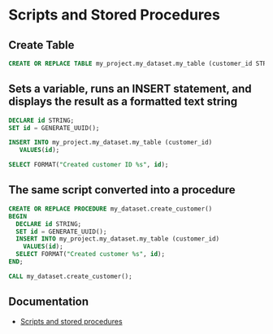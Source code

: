 # Scripts and Stored Procedures

## Create Table

```sql
CREATE OR REPLACE TABLE my_project.my_dataset.my_table (customer_id STRING);
```

## Sets a variable, runs an INSERT statement, and displays the result as a formatted text string

```sql
DECLARE id STRING;
SET id = GENERATE_UUID();

INSERT INTO my_project.my_dataset.my_table (customer_id)
   VALUES(id);

SELECT FORMAT("Created customer ID %s", id);
```

## The same script converted into a procedure

```sql
CREATE OR REPLACE PROCEDURE my_dataset.create_customer()
BEGIN
  DECLARE id STRING;
  SET id = GENERATE_UUID();
  INSERT INTO my_project.my_dataset.my_table (customer_id)
    VALUES(id);
  SELECT FORMAT("Created customer %s", id);
END;

CALL my_dataset.create_customer();
```

## Documentation

* [Scripts and stored procedures](https://cloud.google.com/bigquery/docs/reference/standard-sql/scripting-concepts)